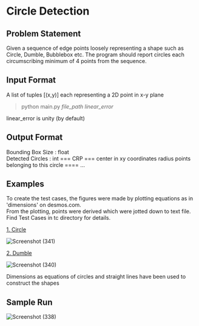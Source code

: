 # Circle Detection

<h2>Problem Statement</h2>
<p>Given a sequence of edge points loosely representing a shape such as Circle, Dumble, Bubblebox etc. The program should report circles each circumscribing minimum of 4 points from the sequence.</p>
<h2>Input Format</h2>
<p>A list of tuples [(x,y)] each representing a 2D point in x-y plane</p>

> python main.py <i>file_path</i> <i>linear_error</i>

linear_error is unity (by default)

<h2>Output Format</h2>
<p>
  Bounding Box Size : float <br>
  Detected Circles : int
  ===
  CRP 
  ===
  center in xy coordinates
  radius 
  points belonging to this circle
  ====
  ...
</p>

<h2>Examples</h2>
<p>
  To create the test cases, the figures were made by plotting equations as in 'dimensions' on desmos.com. <br>
  From the plotting, points were derived which were jotted down to text file.<br>
  Find Test Cases in tc directory for details. <br>
<div style="align-items:center;">  
  
  <u>1. Circle</u>

  ![Screenshot (341)](https://github.com/AT3140/circle_detection/assets/88228233/564df563-301d-46c8-8c45-5a89a495cce0)

  <u>2. Dumble</u>
 
  ![Screenshot (340)](https://github.com/AT3140/circle_detection/assets/88228233/aff14924-1b8b-448a-a72f-72a7b2aea3ab)

</div>
  Dimensions as equations of circles and straight lines have been used to construct the shapes <br>
</p>

<h2>Sample Run</h2>

![Screenshot (338)](https://github.com/AT3140/circle_detection/assets/88228233/73ccda9a-497f-4615-8d60-a2bd5ace9b8e)
